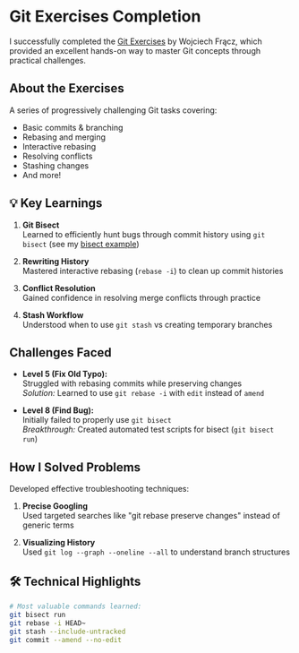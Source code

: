# Git Exercises Completion 

I successfully completed the [Git Exercises](https://gitexercises.fracz.com/) by Wojciech Frącz, which provided an excellent hands-on way to master Git concepts through practical challenges.

##  About the Exercises
A series of progressively challenging Git tasks covering:
- Basic commits & branching
- Rebasing and merging
- Interactive rebasing
- Resolving conflicts
- Stashing changes
- And more!

## 💡 Key Learnings
1. **Git Bisect**  
   Learned to efficiently hunt bugs through commit history using `git bisect` (see my [bisect example](image.png))

2. **Rewriting History**  
   Mastered interactive rebasing (`rebase -i`) to clean up commit histories

3. **Conflict Resolution**  
   Gained confidence in resolving merge conflicts through practice

4. **Stash Workflow**  
   Understood when to use `git stash` vs creating temporary branches

##  Challenges Faced
- **Level 5 (Fix Old Typo):**  
  Struggled with rebasing commits while preserving changes  
  *Solution:* Learned to use `git rebase -i` with `edit` instead of `amend`

- **Level 8 (Find Bug):**  
  Initially failed to properly use `git bisect`  
  *Breakthrough:* Created automated test scripts for bisect (`git bisect run`)

##  How I Solved Problems
Developed effective troubleshooting techniques:
1. **Precise Googling**  
   Used targeted searches like "git rebase preserve changes" instead of generic terms
   
2. **Visualizing History**  
   Used `git log --graph --oneline --all` to understand branch structures

## 🛠️ Technical Highlights
```bash
# Most valuable commands learned:
git bisect run 
git rebase -i HEAD~
git stash --include-untracked
git commit --amend --no-edit
